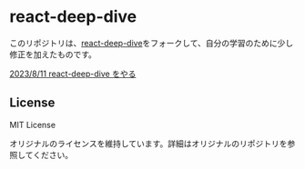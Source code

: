 # react-deep-dive

このリポジトリは、[react-deep-dive](https://github.com/shuta13/react-deep-dive/tree/2023/main)をフォークして、自分の学習のために少し修正を加えたものです。

[2023/8/11 react-deep-dive をやる](https://scrapbox.io/mrsekut-p/2023%2F8%2F11_react-deep-diveをやる)

## License

MIT License

オリジナルのライセンスを維持しています。詳細はオリジナルのリポジトリを参照してください。
